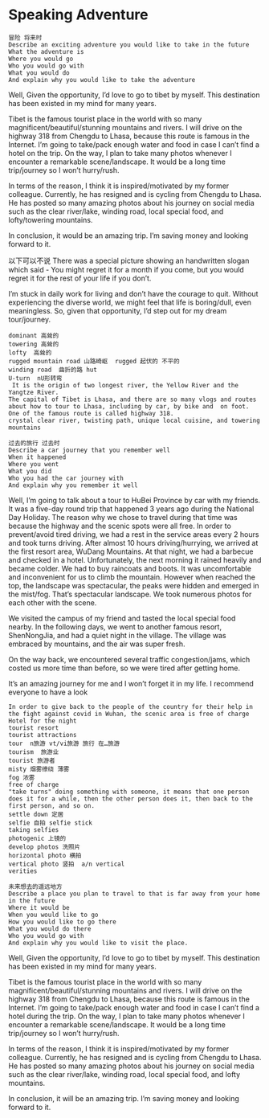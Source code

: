# Speaking Adventure
```
冒险 将来时
Describe an exciting adventure you would like to take in the future
What the adventure is
Where you would go
Who you would go with
What you would do 
And explain why you would like to take the adventure
```

Well, Given the opportunity, I’d love to go to tibet by myself. This destination has been existed in my mind for many years.

Tibet is the famous tourist place in the world with so many magnificent/beautiful/stunning mountains and rivers.
I will drive on the highway 318 from Chengdu to Lhasa, because this route is famous in the Internet. I’m going to take/pack enough water and food in case I can’t find a hotel on the trip. On the way, I plan to take many photos whenever I encounter a remarkable scene/landscape. It would be a long time trip/journey so I won’t hurry/rush.

In terms of the reason, I think it is inspired/motivated by my former colleague.
Currently, he has resigned and is cycling from Chengdu to Lhasa. He has posted so many amazing photos about his journey on social media such as the clear river/lake, winding road, local special food, and lofty/towering mountains. 

In conclusion, it would be an amazing trip. I’m saving money and looking forward to it.


以下可以不说
There was a special picture showing an handwritten slogan which said - You might regret it for a month if you come, but you would regret it for the rest of your life if you don’t. 

I’m stuck in daily work for living and don’t have the courage to quit. Without experiencing the diverse world, we might feel that life is boring/dull, even meaningless. So, given that opportunity, I’d step out for my dream tour/journey.

````
dominant 高耸的
towering 高耸的
lofty  高耸的
rugged mountain road 山路崎岖  rugged 起伏的 不平的
winding road  曲折的路 hut
U-turn  nU形转弯
 It is the origin of two longest river, the Yellow River and the Yangtze River. 
The capital of Tibet is Lhasa, and there are so many vlogs and routes about how to tour to Lhasa, including by car, by bike and  on foot. One of the famous route is called highway 318. 
crystal clear river, twisting path, unique local cuisine, and towering mountains
````

````
过去的旅行 过去时
Describe a car journey that you remember well
When it happened
Where you went
What you did
Who you had the car journey with
And explain why you remember it well
````

Well, I’m going to talk about a tour to HuBei Province by car with my friends. It was a five-day round trip that happened 3 years ago during the National Day Holiday. 
The reason why we chose to travel during that time was because the highway and the scenic spots were all free.
In order to prevent/avoid tired driving, we had a rest in the service areas every 2 hours and took turns driving. After almost 10 hours driving/hurrying, we arrived at the first resort area, WuDang Mountains. At that night, we had a barbecue and checked in a hotel. 
Unfortunately, the next morning it rained heavily and became colder.  We had to buy raincoats and boots. It was uncomfortable and inconvenient for us to climb the mountain. However when reached the top, the landscape was spectacular, the peaks were hidden and emerged in the mist/fog. That’s spectacular landscape. We took numerous photos for each other with the scene.

We visited the campus of my friend and tasted the local special food nearby.
In the following days, we went to another famous resort, ShenNongJia, and had a quiet night in the village. The village was embraced by mountains, and the air was super fresh. 

On the way back, we encountered several traffic congestion/jams, which costed us more time than before, so we were tired after getting home. 

It’s an amazing journey for me and I won’t forget it in my life. I recommend everyone to have a look

````
In order to give back to the people of the country for their help in the fight against covid in Wuhan, the scenic area is free of charge
Hotel for the night
tourist resort
tourist attractions
tour  n旅游 vt/vi旅游 旅行 在…旅游
tourism  旅游业
tourist 旅游者
misty 烟雾缭绕 薄雾
fog 浓雾
free of charge
"take turns" doing something with someone, it means that one person does it for a while, then the other person does it, then back to the first person, and so on.
settle down 定居
selfie 自拍 selfie stick
taking selfies
photogenic 上镜的
develop photos 洗照片
horizontal photo 横拍
vertical photo 竖拍  a/n vertical
verities
````
````
未来想去的遥远地方
Describe a place you plan to travel to that is far away from your home in the future
Where it would be
When you would like to go
How you would like to go there
What you would do there
Who you would go with
And explain why you would like to visit the place.
````

Well, Given the opportunity, I’d love to go to tibet by myself. This destination has been existed in my mind for many years.

Tibet is the famous tourist place in the world with so many magnificent/beautiful/stunning mountains and rivers.
I will drive on the highway 318 from Chengdu to Lhasa, because this route is famous in the Internet. I’m going to take/pack enough water and food in case I can’t find a hotel during the trip. On the way, I plan to take many photos whenever I encounter a remarkable scene/landscape. It would be a long time trip/journey so I won’t hurry/rush.

In terms of the reason, I think it is inspired/motivated by my former colleague.
Currently, he has resigned and is cycling from Chengdu to Lhasa. He has posted so many amazing photos about his journey on social media such as the clear river/lake, winding road, local special food, and lofty mountains. 

In conclusion, it will be an amazing trip. I’m saving money and looking forward to it.

